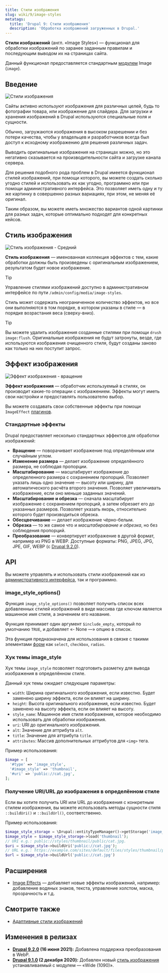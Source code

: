 ```yaml
---
title: Стили изображения
slug: wiki/9/image-styles
metatags:
  title: 'Drupal 9: Стили изображения'
  description: 'Обработка изображений загруженных в Drupal.'
---
```


**Стили изображений** (англ. «Image Styles») — функционал для обработки изображений по заранее заданным правилам и последующим выводом их на страницах сайта.

Данный функционал предоставляется стандартным [модулем](../../modules/index.md) Image (`image`).

## Введение

![Стили изображения](https://i.imgur.com/cHrMXhd.png)

Сайты активно используют изображения для различных целей, будь то фотографии товара, или изображение для слайдера. Для загрузки и хранения изображений в Drupal используются специальные поля и сущности.

Обычно, загружаются изображения в высоком разрешении и без потери качества, чтобы у владельцев и разработчиков всегда был доступ к исходному изображению для решения различных задач.

Выводить оригинальные изображения на страницах можно, но это негативно сказывается на производительности сайта и загрузке канала сервера.

Для решения подобного рода проблем в Drupal имеется функционал стилей изображений, при помощи которого, вы можете создать сколько угодно стилей и использовать их как угодно, программно или при помощи административного интерфейса. Это позволяет иметь одну и ту же картинку в совершенно разных вариациях, при этом, не меняя её оригинал.

Таким образом, вы можете иметь множество вариантов одной картинки для разных задач, которые оптимально подходят для конкретных кейсов.

## Стиль изображения

![Стиль изображения - Средний](https://i.imgur.com/AeGWBEl.png)

**Стиль изображения** — именованная коллекция эффектов с тем, какие обработки должны быть произведены с оригинальным изображением, результатом будет новое изображение.

> [!TIP]
> Управление стилями изображений доступно в административном интерфейсе по пути `/admin/config/media/image-styles`.

Стиль может содержать неограниченное количество эффектов, но все они выполняются в том порядке, в котором указаны в стиле — в порядке возрастания веса (сверху-вниз).

> [!TIP]
> Вы можете удалить изображения созданные стилями при помощи `drush image:flush`. Оригинальные изображения не будут затронуты, везде, где используются изображения очищенного стиля, будут созданы заново как только на них поступит запрос. 

## Эффект изображения

![Эффект изображения - вращение](https://i.imgur.com/63koeaH.png)

**Эффект изображения** — обработчик используемый в стилях, он производит какие-то операции с изображением. Эффекты могут иметь свои настройки и предоставлять пользователю выбор.

Вы можете создавать свои собственные эффекты при помощи `ImageEffect` [плагинов](../../plugins/index.md).

### Стандартные эффекты

Drupal предоставляет несколько стандартных эффектов для обработки изображений:

* **Вращение** — поворачивает изображение под определённым или случайным углом.
* **Изменение размера** — делает изображение определённого размера, не соблюдая пропорции.
* **Масштабирование** — масштабирует изображение до определенного размера с сохранением пропорций. Позволяет указать лишь одно значение — высоту или ширину, для автоматического расчёта второго значения. Позволяет увеличивать изображение, если оно меньше заданных значений.
* **Масштабирование и обрезка** — сначала масштабирует изображение с сохранением пропорций, а затем обрезает его до указанных размеров. Позволяет указать якорь, относительно которого будет производиться обрезка.
* **Обесцвечивание** — делает изображение чёрно-белым.
* **Обрезка** — то же самое что и _масштабирование и обрезка_, но без соблюдения пропорций.
* **Преобразование** — конвертирует изображение в другой формат, например из PNG в WEBP. Доступные форматы: PNG, JPEG, JPG, JPE, GIF, WEBP (с [Drupal 9.2.0](../../../releases/9/9.2.x/9.2.0/index.md)).

## API

Вы можете управлять и использовать стили изображений как из [административного интерфейса](../../admin/index.md), так и программно.

### image_style_options()

Функция `image_style_options()` позволяет получить список всех добавленных стилей изображений в виде массива где ключом является машинное имя стиля, а значением его название.

Функция принимает один аргумент `$include_empty`, который по умолчанию `TRUE`, и добавляет «- None —» опцию в список.

Эта функция предназначена для использования в связке с такими элементами [форм](../../forms/index.md) как `select`, `checkbox`, `radios`.

### Хук темы image_style

Хук темы `image_style` позволяет подготовить разметку для вывода изображения в определённом стиле.

Данный хук темы ожидает следующие параметры:

* `width`: Ширина оригинального изображения, если известно. Будет заменено ширину эффекта, если он влияет на ширину.
* `height`: Высота оригинального изображения, если известно. Будет заменено на высоту эффекта, если он влияет на высоту.
* `style_name`: Машинное имя стиля изображения, которое необходимо использовать для обработки изображения.
* `uri`: URI до оригинального изображения.
* `alt`: Значение для аттрибута `alt`.
* `title`: Значение для аттрибута `title`.
* `attributes`: Массив дополнительных аттрибутов для `<img>` тега.

Пример использования:

```php
$image = [
  '#type' => 'image_style',
  '#image_style' => 'thumbnail',
  '#uri' => 'public://cat.jpg',
];
```

### Получение URI/URL до изображения в определённом стиле

Если вы хотите получить URI или URL до изображения с конкретным стилем изображения, вы можете использовать методы сущности стиля `::buildUri()` и `::buildUrl()`, соответственно.

Пример использования:

```php
$image_style_storage = \Drupal::entityTypeManager()->getStorage('image_style');
$image_style = $image_style_storage->load('thumbnail');
// URI e.g.: public://styles/thumbnail/public/cat.jpg.
$uri = $image_style->buildUri('public://cat.jpg');
// URL e.g.: https://example.com/sites/default/files/styles/thumbnail/public/cat.jpg.
$url = $image_style->buildUrl('public://cat.jpg')
```

## Расширения

* [Image Effects](https://www.drupal.org/project/image_effects) — добавляет новые эффекты изображений, например: добавление водяных знаков, текста, управление холстом, маска, прозрачность и т.д.

## Смотрите также

* [Адаптивные стили изображений](../../responsive-images/index.md)

## Изменения в релизах

* **[Drupal 9.2.0](../../../releases/9/9.2.x/9.2.0/index.md) (16 июня 2021):** Добавлена поддержка преобразования в WebP.
* **[Drupal 9.1.0](../../../releases/9/9.1.x/9.1.0/index.md) (2 декабря 2020):** Добавлен новый [стиль изображения](../../../image/image-styles/index.md) устанавливаемый с модулем — «Wide (1090)».
